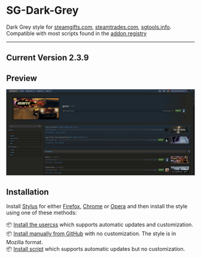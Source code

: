 # SG-Dark-Grey

Dark Grey style for [steamgifts.com](https://www.steamgifts.com), [steamtrades.com](https://www.steamtrades.com), [sgtools.info](https://www.sgtools.info). Compatible with most scripts found in the [addon registry](https://gist.github.com/Sighery/99add4143d03eab994efc03776d13c03#file-sg-addons-thread-md)

---
 
## Current Version 2.3.9

## Preview
![Preview of SG Dark Grey](./screenshots/Giveaway.png)

## Installation

Install [Stylus](https://add0n.com/stylus.html) for either [Firefox](https://addons.mozilla.org/en-US/firefox/addon/styl-us/), [Chrome](https://chrome.google.com/webstore/detail/stylus/clngdbkpkpeebahjckkjfobafhncgmne) or [Opera](https://addons.opera.com/en-gb/extensions/details/stylus/) and then install the style using one of these methods:

📦 [Install the usercss](https://github.com/SquishedPotatoe/SG-Dark-Grey/raw/master/SG-Dark-Grey.user.css) which supports automatic updates and customization.<br>
📦 [Install manually from GitHub](https://github.com/SquishedPotatoe/SG-Dark-Grey/raw/master/SG-Dark-Grey.css) with no customization. The style is in Mozilla format.<br>
📦 [Install script](https://github.com/SquishedPotatoe/SG-Dark-Grey/raw/master/SG-Dark-Grey.user.js)  which supports automatic updates but no customization.<br>


